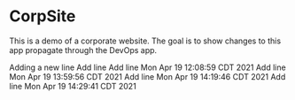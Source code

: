 # CorpSite

This is a demo of a corporate website.  The goal is to show changes to this app propagate through the DevOps app.

Adding a new line
Add line 
Add line Mon Apr 19 12:08:59 CDT 2021
Add line Mon Apr 19 13:59:56 CDT 2021
Add line Mon Apr 19 14:19:46 CDT 2021
Add line Mon Apr 19 14:29:41 CDT 2021
